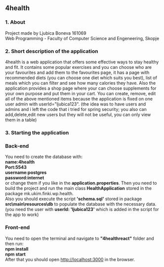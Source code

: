 <h2> 4health </h2>
<tr>
<h3>1. About</h3>
<tr>
Project made by Ljubica Boneva 161069 <br>
Web Programming - Faculty of Computer Science and Engeneering, Skopje
<h3>2. Short description of the application</h3>
<tr>

4health is a web application that offers some effective ways to stay healthy and fit. It contains some popular exercises and you 
can choose who are your favourites and add them to the favourites page, 
it has a page with recommended diets (you can choose one diet which suits you best),
list of meals which you can filter and see how many calories they have. 
Also the application provides a shop page where your can choose supplements for your own purpose and put them in your cart.
You can create, remove, edit all of the above mentioned items because the application is fixed on one user admin with userId="ljubica123".
(the idea was to have users and admins and i left the code that i tried for spring security; you also can add,delete,edit new users but they
will not be useful, you can only view them in a table)
 
 <h3>3. Starting the application</h3>
 
<h3>Back-end</h3>
You need to create the database with:
<br>
<b>name:4health</b>
<br>
<b>Port:5543</b>
<br>
<b>username:postgres</b>
<br>
<b>password:internet</b>
<br>
or change them if you like in the <b>application.properties</b>.
Then you need to build the project and run the main class <b>HealthApplication</b> stored in the package mk.ukim.finki.wp.health.<br>
Also you should execute the script <b>'schema.sql'</b> stored in package <b>src\main\resources\db</b> to populate the database
with the necessary data. (you need the user with <b>userId: 'ljubica123'</b> which is added in the script for the app to work)


<h3>Front-end</h3>
You need to open the terminal and navigate to <b>"4healthreact"</b> folder and then run:<br>
<b>npm install</b><br>
<b>npm start</b><br>
After that you should open <a href="http://localhost:3000">http://localhost:3000</a> in the browser.
 
